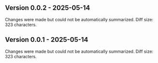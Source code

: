 
## Version 0.0.2 - 2025-05-14

Changes were made but could not be automatically summarized. Diff size: 323 characters.

## Version 0.0.1 - 2025-05-14

Changes were made but could not be automatically summarized. Diff size: 323 characters.
